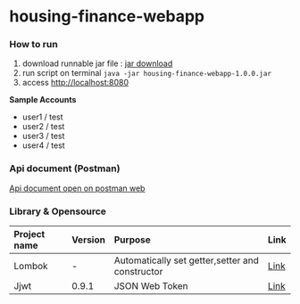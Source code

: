 # housing-finance-webapp

### How to run

1. download runnable jar file : [jar download](https://github.com/HwangDahye/housing-finance-webapp/raw/master/out/housing-finance-webapp-1.0.0.jar)
2. run script on terminal  ```java -jar housing-finance-webapp-1.0.0.jar```
3. access [http://localhost:8080](http://localhost:8080)

**Sample Accounts**
- user1 / test
- user2 / test
- user3 / test
- user4 / test

### Api document (Postman)  
[Api document open on postman web](https://documenter.getpostman.com/view/8237099/SVtN3Wzx)

### Library & Opensource
|Project name|Version|Purpose|Link|
|:-----------|:------|:------|:---|
|Lombok|-|Automatically set getter,setter and constructor|[Link](https://projectlombok.org)|
|Jjwt|0.9.1|JSON Web Token|[Link](https://github.com/jwtk/jjwt)|




